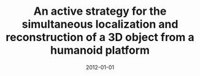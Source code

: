 ---
title: "An active strategy for the simultaneous localization and reconstruction of a 3D object from a humanoid platform"
collection: publications
permalink: /publication/2012-01-01-An-active-strategy-for-the-simultaneous-localization-and-reconstruction-of-a-3D-object-from-a-humanoid-platform
date: 2012-01-01
venue: 'the proceedings of Proc. of IEEE-RAS Int. Conf. on Humanoids (Humanoids&apos;12)'
citation: ' J. Delfin,  O. Mar,  J.B. Hayet,  M. Castelan,  G. Arechavaleta, &quot;An active strategy for the simultaneous localization and reconstruction of a 3D object from a humanoid platform.&quot; the proceedings of Proc. of IEEE-RAS Int. Conf. on Humanoids (Humanoids&amp;apos;12), 2012.'
---